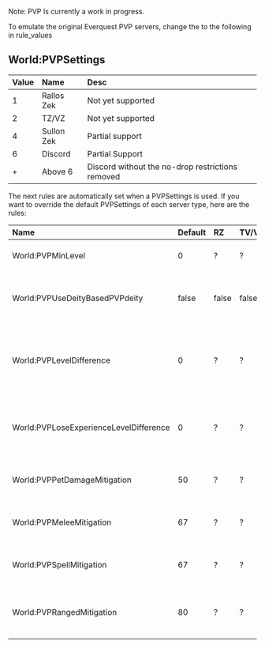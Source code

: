 Note: PVP Is currently a work in progress.

To emulate the original Everquest PVP servers, change the to the following in rule_values

## World:PVPSettings

|Value|Name|Desc|
|:--|:--|:--|
|1|Rallos Zek|Not yet supported|
|2|TZ/VZ|Not yet supported|
|4|Sullon Zek|Partial support|
|6|Discord|Partial Support|
|+|Above 6|Discord without the no-drop restrictions removed|


The next rules are automatically set when a PVPSettings is used. If you want to override the default PVPSettings of each server type, here are the rules:

|Name|Default|RZ|TV/VZ|SZ|Description
|:--|:--|:--|:--|:--|:--|
|World:PVPMinLevel|0|?|?|6|minimum level pvp is enabled
|World:PVPUseDeityBasedPVPdeity|false|false|false|true|use deity based pvp alignment (agnostic is neutral)
|World:PVPLevelDifference|0|?|?|6|players with a difference greater than value will not be attackable
|World:PVPLoseExperienceLevelDifference|0|?|?|5|players lose experience if killed by a player within level difference
|World:PVPPetDamageMitigation|50|?|?|?|pet damage is mitigated by this amount
|World:PVPMeleeMitigation|67|?|?|?|melee is mitigated by this amount
|World:PVPSpellMitigation|67|?|?|?|spells are mitigated by this amount
|World:PVPRangedMitigation|80|?|?|?|ranged attacks are mitigated by this amount
```
